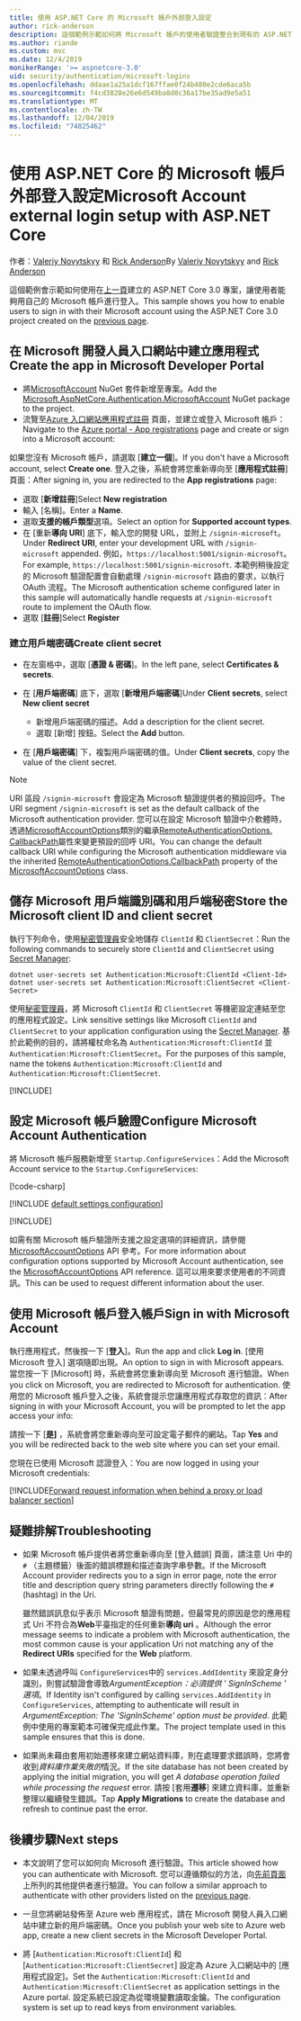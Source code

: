 ```yaml
---
title: 使用 ASP.NET Core 的 Microsoft 帳戶外部登入設定
author: rick-anderson
description: 這個範例示範如何將 Microsoft 帳戶的使用者驗證整合到現有的 ASP.NET Core 應用程式中。
ms.author: riande
ms.custom: mvc
ms.date: 12/4/2019
monikerRange: '>= aspnetcore-3.0'
uid: security/authentication/microsoft-logins
ms.openlocfilehash: ddaae1a25a1dcf167ffae0f24b480e2cde6aca5b
ms.sourcegitcommit: f4cd3828e26e6d549ba8d0c36a17be35ad9e5a51
ms.translationtype: MT
ms.contentlocale: zh-TW
ms.lasthandoff: 12/04/2019
ms.locfileid: "74825462"
---
```

# <a name="microsoft-account-external-login-setup-with-aspnet-core"></a><span data-ttu-id="b73d0-103">使用 ASP.NET Core 的 Microsoft 帳戶外部登入設定</span><span class="sxs-lookup"><span data-stu-id="b73d0-103">Microsoft Account external login setup with ASP.NET Core</span></span>

<span data-ttu-id="b73d0-104">作者：[Valeriy Novytskyy](https://github.com/01binary) 和 [Rick Anderson](https://twitter.com/RickAndMSFT)</span><span class="sxs-lookup"><span data-stu-id="b73d0-104">By [Valeriy Novytskyy](https://github.com/01binary) and [Rick Anderson](https://twitter.com/RickAndMSFT)</span></span>

<span data-ttu-id="b73d0-105">這個範例會示範如何使用在[上一頁](xref:security/authentication/social/index)建立的 ASP.NET Core 3.0 專案，讓使用者能夠用自己的 Microsoft 帳戶進行登入。</span><span class="sxs-lookup"><span data-stu-id="b73d0-105">This sample shows you how to enable users to sign in with their Microsoft account using the ASP.NET Core 3.0 project created on the [previous page](xref:security/authentication/social/index).</span></span>

## <a name="create-the-app-in-microsoft-developer-portal"></a><span data-ttu-id="b73d0-106">在 Microsoft 開發人員入口網站中建立應用程式</span><span class="sxs-lookup"><span data-stu-id="b73d0-106">Create the app in Microsoft Developer Portal</span></span>

* <span data-ttu-id="b73d0-107">將[MicrosoftAccount](https://www.nuget.org/packages/Microsoft.AspNetCore.Authentication.MicrosoftAccount/) NuGet 套件新增至專案。</span><span class="sxs-lookup"><span data-stu-id="b73d0-107">Add the [Microsoft.AspNetCore.Authentication.MicrosoftAccount](https://www.nuget.org/packages/Microsoft.AspNetCore.Authentication.MicrosoftAccount/) NuGet package to the project.</span></span>
* <span data-ttu-id="b73d0-108">流覽至[Azure 入口網站應用程式註冊](https://go.microsoft.com/fwlink/?linkid=2083908) 頁面，並建立或登入 Microsoft 帳戶：</span><span class="sxs-lookup"><span data-stu-id="b73d0-108">Navigate to the [Azure portal - App registrations](https://go.microsoft.com/fwlink/?linkid=2083908) page and create or sign into a Microsoft account:</span></span>

<span data-ttu-id="b73d0-109">如果您沒有 Microsoft 帳戶，請選取 [**建立一個**]。</span><span class="sxs-lookup"><span data-stu-id="b73d0-109">If you don't have a Microsoft account, select **Create one**.</span></span> <span data-ttu-id="b73d0-110">登入之後，系統會將您重新導向至 [**應用程式註冊**] 頁面：</span><span class="sxs-lookup"><span data-stu-id="b73d0-110">After signing in, you are redirected to the **App registrations** page:</span></span>

* <span data-ttu-id="b73d0-111">選取 [**新增註冊**]</span><span class="sxs-lookup"><span data-stu-id="b73d0-111">Select **New registration**</span></span>
* <span data-ttu-id="b73d0-112">輸入 [名稱]。</span><span class="sxs-lookup"><span data-stu-id="b73d0-112">Enter a **Name**.</span></span>
* <span data-ttu-id="b73d0-113">選取**支援的帳戶類型**選項。</span><span class="sxs-lookup"><span data-stu-id="b73d0-113">Select an option for **Supported account types**.</span></span>  <!-- Accounts for any org work with MS domain accounts. Most folks probably want the last option, personal MS accounts -->
* <span data-ttu-id="b73d0-114">在 [重新**導向 URI**] 底下，輸入您的開發 URL，並附上 `/signin-microsoft`。</span><span class="sxs-lookup"><span data-stu-id="b73d0-114">Under **Redirect URI**, enter your development URL with `/signin-microsoft` appended.</span></span> <span data-ttu-id="b73d0-115">例如，`https://localhost:5001/signin-microsoft`。</span><span class="sxs-lookup"><span data-stu-id="b73d0-115">For example, `https://localhost:5001/signin-microsoft`.</span></span> <span data-ttu-id="b73d0-116">本範例稍後設定的 Microsoft 驗證配置會自動處理 `/signin-microsoft` 路由的要求，以執行 OAuth 流程。</span><span class="sxs-lookup"><span data-stu-id="b73d0-116">The Microsoft authentication scheme configured later in this sample will automatically handle requests at `/signin-microsoft` route to implement the OAuth flow.</span></span>
* <span data-ttu-id="b73d0-117">選取 [**註冊**]</span><span class="sxs-lookup"><span data-stu-id="b73d0-117">Select **Register**</span></span>

### <a name="create-client-secret"></a><span data-ttu-id="b73d0-118">建立用戶端密碼</span><span class="sxs-lookup"><span data-stu-id="b73d0-118">Create client secret</span></span>

* <span data-ttu-id="b73d0-119">在左窗格中，選取 [**憑證 & 密碼**]。</span><span class="sxs-lookup"><span data-stu-id="b73d0-119">In the left pane, select **Certificates & secrets**.</span></span>
* <span data-ttu-id="b73d0-120">在 [**用戶端密碼**] 底下，選取 [**新增用戶端密碼**]</span><span class="sxs-lookup"><span data-stu-id="b73d0-120">Under **Client secrets**, select **New client secret**</span></span>

  * <span data-ttu-id="b73d0-121">新增用戶端密碼的描述。</span><span class="sxs-lookup"><span data-stu-id="b73d0-121">Add a description for the client secret.</span></span>
  * <span data-ttu-id="b73d0-122">選取 [新增] 按鈕。</span><span class="sxs-lookup"><span data-stu-id="b73d0-122">Select the **Add** button.</span></span>

* <span data-ttu-id="b73d0-123">在 [**用戶端密碼**] 下，複製用戶端密碼的值。</span><span class="sxs-lookup"><span data-stu-id="b73d0-123">Under **Client secrets**, copy the value of the client secret.</span></span>

> [!NOTE]
> <span data-ttu-id="b73d0-124">URI 區段 `/signin-microsoft` 會設定為 Microsoft 驗證提供者的預設回呼。</span><span class="sxs-lookup"><span data-stu-id="b73d0-124">The URI segment `/signin-microsoft` is set as the default callback of the Microsoft authentication provider.</span></span> <span data-ttu-id="b73d0-125">您可以在設定 Microsoft 驗證中介軟體時，透過[MicrosoftAccountOptions](/dotnet/api/microsoft.aspnetcore.authentication.microsoftaccount.microsoftaccountoptions)類別的繼承[RemoteAuthenticationOptions. CallbackPath](/dotnet/api/microsoft.aspnetcore.authentication.remoteauthenticationoptions.callbackpath)屬性來變更預設的回呼 URI。</span><span class="sxs-lookup"><span data-stu-id="b73d0-125">You can change the default callback URI while configuring the Microsoft authentication middleware via the inherited [RemoteAuthenticationOptions.CallbackPath](/dotnet/api/microsoft.aspnetcore.authentication.remoteauthenticationoptions.callbackpath) property of the [MicrosoftAccountOptions](/dotnet/api/microsoft.aspnetcore.authentication.microsoftaccount.microsoftaccountoptions) class.</span></span>

## <a name="store-the-microsoft-client-id-and-client-secret"></a><span data-ttu-id="b73d0-126">儲存 Microsoft 用戶端識別碼和用戶端秘密</span><span class="sxs-lookup"><span data-stu-id="b73d0-126">Store the Microsoft client ID and client secret</span></span>

<span data-ttu-id="b73d0-127">執行下列命令，使用[秘密管理員](xref:security/app-secrets)安全地儲存 `ClientId` 和 `ClientSecret`：</span><span class="sxs-lookup"><span data-stu-id="b73d0-127">Run the following commands to securely store `ClientId` and `ClientSecret` using [Secret Manager](xref:security/app-secrets):</span></span>

```dotnetcli
dotnet user-secrets set Authentication:Microsoft:ClientId <Client-Id>
dotnet user-secrets set Authentication:Microsoft:ClientSecret <Client-Secret>
```

<span data-ttu-id="b73d0-128">使用[秘密管理員](xref:security/app-secrets)，將 Microsoft `ClientId` 和 `ClientSecret` 等機密設定連結至您的應用程式設定。</span><span class="sxs-lookup"><span data-stu-id="b73d0-128">Link sensitive settings like Microsoft `ClientId` and `ClientSecret` to your application configuration using the [Secret Manager](xref:security/app-secrets).</span></span> <span data-ttu-id="b73d0-129">基於此範例的目的，請將權杖命名為 `Authentication:Microsoft:ClientId` 並 `Authentication:Microsoft:ClientSecret`。</span><span class="sxs-lookup"><span data-stu-id="b73d0-129">For the purposes of this sample, name the tokens `Authentication:Microsoft:ClientId` and `Authentication:Microsoft:ClientSecret`.</span></span>

[!INCLUDE[](~/includes/environmentVarableColon.md)]

## <a name="configure-microsoft-account-authentication"></a><span data-ttu-id="b73d0-130">設定 Microsoft 帳戶驗證</span><span class="sxs-lookup"><span data-stu-id="b73d0-130">Configure Microsoft Account Authentication</span></span>

<span data-ttu-id="b73d0-131">將 Microsoft 帳戶服務新增至 `Startup.ConfigureServices`：</span><span class="sxs-lookup"><span data-stu-id="b73d0-131">Add the Microsoft Account service to the `Startup.ConfigureServices`:</span></span>

[!code-csharp[](~/security/authentication/social/social-code/3.x/StartupMS3x.cs?name=snippet&highlight=10-14)]

[!INCLUDE [default settings configuration](includes/default-settings.md)]

[!INCLUDE[](includes/chain-auth-providers.md)]

<span data-ttu-id="b73d0-132">如需有關 Microsoft 帳戶驗證所支援之設定選項的詳細資訊，請參閱[MicrosoftAccountOptions](/dotnet/api/microsoft.aspnetcore.builder.microsoftaccountoptions) API 參考。</span><span class="sxs-lookup"><span data-stu-id="b73d0-132">For more information about configuration options supported by Microsoft Account authentication, see the [MicrosoftAccountOptions](/dotnet/api/microsoft.aspnetcore.builder.microsoftaccountoptions) API reference.</span></span> <span data-ttu-id="b73d0-133">這可以用來要求使用者的不同資訊。</span><span class="sxs-lookup"><span data-stu-id="b73d0-133">This can be used to request different information about the user.</span></span>

## <a name="sign-in-with-microsoft-account"></a><span data-ttu-id="b73d0-134">使用 Microsoft 帳戶登入帳戶</span><span class="sxs-lookup"><span data-stu-id="b73d0-134">Sign in with Microsoft Account</span></span>

<span data-ttu-id="b73d0-135">執行應用程式，然後按一下 [**登入**]。</span><span class="sxs-lookup"><span data-stu-id="b73d0-135">Run the app and click **Log in**.</span></span> <span data-ttu-id="b73d0-136">[使用 Microsoft 登入] 選項隨即出現。</span><span class="sxs-lookup"><span data-stu-id="b73d0-136">An option to sign in with Microsoft appears.</span></span> <span data-ttu-id="b73d0-137">當您按一下 [Microsoft] 時，系統會將您重新導向至 Microsoft 進行驗證。</span><span class="sxs-lookup"><span data-stu-id="b73d0-137">When you click on Microsoft, you are redirected to Microsoft for authentication.</span></span> <span data-ttu-id="b73d0-138">使用您的 Microsoft 帳戶登入之後，系統會提示您讓應用程式存取您的資訊：</span><span class="sxs-lookup"><span data-stu-id="b73d0-138">After signing in with your Microsoft Account, you will be prompted to let the app access your info:</span></span>

<span data-ttu-id="b73d0-139">請按一下 [**是]** ，系統會將您重新導向至可設定電子郵件的網站。</span><span class="sxs-lookup"><span data-stu-id="b73d0-139">Tap **Yes** and you will be redirected back to the web site where you can set your email.</span></span>

<span data-ttu-id="b73d0-140">您現在已使用 Microsoft 認證登入：</span><span class="sxs-lookup"><span data-stu-id="b73d0-140">You are now logged in using your Microsoft credentials:</span></span>

[!INCLUDE[Forward request information when behind a proxy or load balancer section](includes/forwarded-headers-middleware.md)]

## <a name="troubleshooting"></a><span data-ttu-id="b73d0-141">疑難排解</span><span class="sxs-lookup"><span data-stu-id="b73d0-141">Troubleshooting</span></span>

* <span data-ttu-id="b73d0-142">如果 Microsoft 帳戶提供者將您重新導向至 [登入錯誤] 頁面，請注意 Uri 中的 `#` （主題標籤）後面的錯誤標題和描述查詢字串參數。</span><span class="sxs-lookup"><span data-stu-id="b73d0-142">If the Microsoft Account provider redirects you to a sign in error page, note the error title and description query string parameters directly following the `#` (hashtag) in the Uri.</span></span>

  <span data-ttu-id="b73d0-143">雖然錯誤訊息似乎表示 Microsoft 驗證有問題，但最常見的原因是您的應用程式 Uri 不符合為**Web**平臺指定的任何重新**導向 uri** 。</span><span class="sxs-lookup"><span data-stu-id="b73d0-143">Although the error message seems to indicate a problem with Microsoft authentication, the most common cause is your application Uri not matching any of the **Redirect URIs** specified for the **Web** platform.</span></span>
* <span data-ttu-id="b73d0-144">如果未透過呼叫 `ConfigureServices`中的 `services.AddIdentity` 來設定身分識別，則嘗試驗證會導致*ArgumentException：必須提供 ' SignInScheme ' 選項*。</span><span class="sxs-lookup"><span data-stu-id="b73d0-144">If Identity isn't configured by calling `services.AddIdentity` in `ConfigureServices`, attempting to authenticate will result in *ArgumentException: The 'SignInScheme' option must be provided*.</span></span> <span data-ttu-id="b73d0-145">此範例中使用的專案範本可確保完成此作業。</span><span class="sxs-lookup"><span data-stu-id="b73d0-145">The project template used in this sample ensures that this is done.</span></span>
* <span data-ttu-id="b73d0-146">如果尚未藉由套用初始遷移來建立網站資料庫，則在處理要求錯誤時，您將會收到*資料庫作業失敗的*情況。</span><span class="sxs-lookup"><span data-stu-id="b73d0-146">If the site database has not been created by applying the initial migration, you will get *A database operation failed while processing the request* error.</span></span> <span data-ttu-id="b73d0-147">請按 [套用**遷移**] 來建立資料庫，並重新整理以繼續發生錯誤。</span><span class="sxs-lookup"><span data-stu-id="b73d0-147">Tap **Apply Migrations** to create the database and refresh to continue past the error.</span></span>

## <a name="next-steps"></a><span data-ttu-id="b73d0-148">後續步驟</span><span class="sxs-lookup"><span data-stu-id="b73d0-148">Next steps</span></span>

* <span data-ttu-id="b73d0-149">本文說明了您可以如何向 Microsoft 進行驗證。</span><span class="sxs-lookup"><span data-stu-id="b73d0-149">This article showed how you can authenticate with Microsoft.</span></span> <span data-ttu-id="b73d0-150">您可以遵循類似的方法，向[先前頁面](xref:security/authentication/social/index)上所列的其他提供者進行驗證。</span><span class="sxs-lookup"><span data-stu-id="b73d0-150">You can follow a similar approach to authenticate with other providers listed on the [previous page](xref:security/authentication/social/index).</span></span>

* <span data-ttu-id="b73d0-151">一旦您將網站發佈至 Azure web 應用程式，請在 Microsoft 開發人員入口網站中建立新的用戶端密碼。</span><span class="sxs-lookup"><span data-stu-id="b73d0-151">Once you publish your web site to Azure web app, create a new client secrets in the Microsoft Developer Portal.</span></span>

* <span data-ttu-id="b73d0-152">將 [`Authentication:Microsoft:ClientId`] 和 [`Authentication:Microsoft:ClientSecret`] 設定為 Azure 入口網站中的 [應用程式設定]。</span><span class="sxs-lookup"><span data-stu-id="b73d0-152">Set the `Authentication:Microsoft:ClientId` and `Authentication:Microsoft:ClientSecret` as application settings in the Azure portal.</span></span> <span data-ttu-id="b73d0-153">設定系統已設定為從環境變數讀取金鑰。</span><span class="sxs-lookup"><span data-stu-id="b73d0-153">The configuration system is set up to read keys from environment variables.</span></span>
